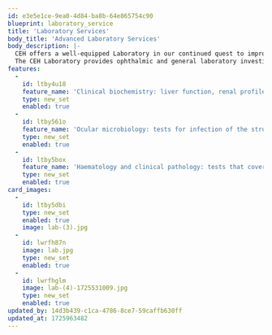 ```yaml
---
id: e3e5e1ce-9ea0-4d84-ba8b-64e865754c90
blueprint: laboratory_service
title: 'Laboratory Services'
body_title: 'Advanced Laboratory Services'
body_description: |-
  CEH offers a well-equipped Laboratory in our continued quest to improve eye care diagnostics and treatment in Eastern Africa. The team at our Laboratory are highly trained in the latest diagnostic techniques. This aids in early detection, which in turn enables us to provide timely and fitting treatment.
  The CEH Laboratory provides ophthalmic and general laboratory investigations required for patient care.
features:
  -
    id: ltby4u18
    feature_name: 'Clinical biochemistry: liver function, renal profile, diabetic profile, lipid profile, thyroid profile, and electrolytes analysis, etc.'
    type: new_set
    enabled: true
  -
    id: ltby561o
    feature_name: 'Ocular microbiology: tests for infection of the structures of the eye, be it from trauma, disease, etc.'
    type: new_set
    enabled: true
  -
    id: ltby5box
    feature_name: 'Haematology and clinical pathology: tests that cover blood tests and bodily tissues.'
    type: new_set
    enabled: true
card_images:
  -
    id: ltby5dbi
    type: new_set
    enabled: true
    image: lab-(3).jpg
  -
    id: lwrfh87n
    image: lab.jpg
    type: new_set
    enabled: true
  -
    id: lwrfhglm
    image: lab-(4)-1725531009.jpg
    type: new_set
    enabled: true
updated_by: 14d3b439-c1ca-4786-8ce7-59caffb630ff
updated_at: 1725963482
---
```

